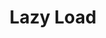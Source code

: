 ---
sidebar_position: 3
id: lazy_load
title: Lazy Load
tags:
  - IntersectionObserver
  - UI Challenge
---